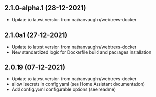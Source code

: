 
## 2.1.0-alpha.1 (28-12-2021)
- Update to latest version from nathanvaughn/webtrees-docker

## 2.1.0a1 (27-12-2021)
- Update to latest version from nathanvaughn/webtrees-docker
- New standardized logic for Dockerfile build and packages installation

## 2.0.19 (07-12-2021)
- Update to latest version from nathanvaughn/webtrees-docker
- allow !secrets in config.yaml (see Home Assistant documentation)
- Add config.yaml configurable options (see readme)
